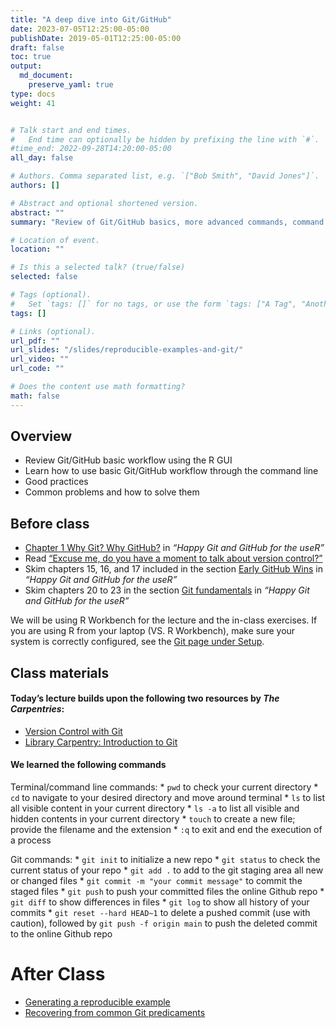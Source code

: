 ```yaml
---
title: "A deep dive into Git/GitHub"
date: 2023-07-05T12:25:00-05:00
publishDate: 2019-05-01T12:25:00-05:00
draft: false
toc: true
output:
  md_document:
    preserve_yaml: true
type: docs
weight: 41


# Talk start and end times.
#   End time can optionally be hidden by prefixing the line with `#`.
#time_end: 2022-09-28T14:20:00-05:00
all_day: false

# Authors. Comma separated list, e.g. `["Bob Smith", "David Jones"]`.
authors: []

# Abstract and optional shortened version.
abstract: ""
summary: "Review of Git/GitHub basics, more advanced commands, command line, good practices."

# Location of event.
location: ""

# Is this a selected talk? (true/false)
selected: false

# Tags (optional).
#   Set `tags: []` for no tags, or use the form `tags: ["A Tag", "Another Tag"]` for one or more tags.
tags: []

# Links (optional).
url_pdf: ""
url_slides: "/slides/reproducible-examples-and-git/"
url_video: ""
url_code: ""

# Does the content use math formatting?
math: false
---
```


## Overview

- Review Git/GitHub basic workflow using the R GUI
- Learn how to use basic Git/GitHub workflow through the command line
- Good practices
- Common problems and how to solve them

## Before class

- [Chapter 1 Why Git? Why
  GitHub?](https://happygitwithr.com/big-picture.html) in *“Happy Git
  and GitHub for the useR”*
- Read [“Excuse me, do you have a moment to talk about version
  control?”](https://peerj.com/preprints/3159v2/)
- Skim chapters 15, 16, and 17 included in the section [Early GitHub
  Wins](https://happygitwithr.com/usage-intro.html) in *“Happy Git and
  GitHub for the useR”*
- Skim chapters 20 to 23 in the section [Git
  fundamentals](https://happygitwithr.com/git-intro.html) in *“Happy Git
  and GitHub for the useR”*

We will be using R Workbench for the lecture and the in-class exercises.
If you are using R from your laptop (VS. R Workbench), make sure your
system is correctly configured, see the [Git page under
Setup](/setup/git/).

## Class materials

#### Today’s lecture builds upon the following two resources by *The Carpentries*:

- [Version Control with Git](https://swcarpentry.github.io/git-novice/)
- [Library Carpentry: Introduction to
  Git](https://librarycarpentry.org/lc-git/01-what-is-git.html)

#### We learned the following commands

Terminal/command line commands: \* `pwd` to check your current directory
\* `cd` to navigate to your desired directory and move around terminal
\* `ls` to list all visible content in your current directory \* `ls -a`
to list all visible and hidden contents in your current directory \*
`touch` to create a new file; provide the filename and the extension \*
`:q` to exit and end the execution of a process

Git commands: \* `git init` to initialize a new repo \* `git status` to
check the current status of your repo \* `git add .` to add to the git
staging area all new or changed files \*
`git commit -m "your commit message"` to commit the staged files \*
`git push` to push your committed files the online Github repo \*
`git diff` to show differences in files \* `git log` to show all history
of your commits \* `git reset --hard HEAD~1` to delete a pushed commit
(use with caution), followed by `git push -f origin main` to push the
deleted commit to the online Github repo

# After Class

- [Generating a reproducible example](/notes/reproducible-examples/)
- [Recovering from common Git predicaments](/notes/common-git-problems/)
